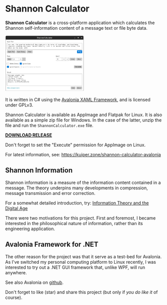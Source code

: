 # Shannon Calculator #

**Shannon Calculator** is a cross-platform application which calculates the Shannon self-information content
of a message text or file byte data.

<img alt="Screenshot" src="Screenshot.png" style="width:50%;max-width:450px;"/>

It is written in C# using the [Avalonia XAML Framework](https://avaloniaui.net/), and is licensed under GPLv3.

Shannon Calculator is available as AppImage and Flatpak for Linux. It is also available as a simple zip file
for Windows. In the case of the latter, unzip the file and run the `ShannonCalculator.exe` file.

[**DOWNLOAD RELEASE**](https://github.com/KuiperZone/Shannon-Calculator/releases/latest)

Don't forget to set the "Execute" permission for AppImage on Linux.

For latest information, see: https://kuiper.zone/shannon-calculator-avalonia

## Shannon Information ##
Shannon information is a measure of the information content contained in a message. The theory underpins many
developments in compression, message transmission and error correction.

For a somewhat detailed introduction, try: [Information Theory and the Digital Age](https://web.mit.edu/6.933/www/Fall2001/Shannon2.pdf)

There were two motivations for this project. First and foremost, I became interested in the philosophical
nature of information, rather than its engineering application.

## Avalonia Framework for .NET ##
The other reason for the project was that it serve as a test-bed for Avalonia. As I've switched my personal computing
platform to Linux recently, I was interested to try out a .NET GUI framework that, unlike WPF, will run anywhere.

See also Avalonia on [github](https://github.com/AvaloniaUI/Avalonia).

Don't forget to like (star) and share this project (but only if *you do like it* of course).
